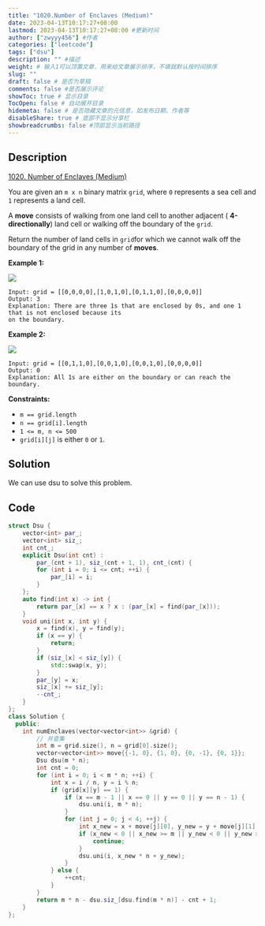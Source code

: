 ```yaml
---
title: "1020.Number of Enclaves (Medium)"
date: 2023-04-13T10:17:27+08:00
lastmod: 2023-04-13T10:17:27+08:00 #更新时间
author: ["zwyyy456"] #作者
categories: ["leetcode"]
tags: ["dsu"]
description: "" #描述
weight: # 输入1可以顶置文章，用来给文章展示排序，不填就默认按时间排序
slug: ""
draft: false # 是否为草稿
comments: false #是否展示评论
showToc: true # 显示目录
TocOpen: false # 自动展开目录
hidemeta: false # 是否隐藏文章的元信息，如发布日期、作者等
disableShare: true # 底部不显示分享栏
showbreadcrumbs: false #顶部显示当前路径
---
```

## Description
[1020. Number of Enclaves (Medium)](https://leetcode.com/problems/number-of-enclaves/)

You are given an `m x n` binary matrix `grid`, where `0` represents a sea cell and `1` represents a
land cell.

A **move** consists of walking from one land cell to another adjacent ( **4-directionally**) land
cell or walking off the boundary of the `grid`.

Return the number of land cells in `grid`for which we cannot walk off the boundary of the grid in
any number of **moves**.

**Example 1:**

![](https://pic-upyun.zwyyy456.tech/smms/2023-12-26-065326.jpg)

```
Input: grid = [[0,0,0,0],[1,0,1,0],[0,1,1,0],[0,0,0,0]]
Output: 3
Explanation: There are three 1s that are enclosed by 0s, and one 1 that is not enclosed because its
on the boundary.

```

**Example 2:**

![](https://pic-upyun.zwyyy456.tech/smms/2023-12-26-065327.jpg)

```
Input: grid = [[0,1,1,0],[0,0,1,0],[0,0,1,0],[0,0,0,0]]
Output: 0
Explanation: All 1s are either on the boundary or can reach the boundary.

```

**Constraints:**

- `m == grid.length`
- `n == grid[i].length`
- `1 <= m, n <= 500`
- `grid[i][j]` is either `0` or `1`.

## Solution
We can use dsu to solve this problem.

## Code
```cpp
struct Dsu {
    vector<int> par_;
    vector<int> siz_;
    int cnt_;
    explicit Dsu(int cnt) :
        par_(cnt + 1), siz_(cnt + 1, 1), cnt_(cnt) {
        for (int i = 0; i <= cnt; ++i) {
            par_[i] = i;
        }
    };
    auto find(int x) -> int {
        return par_[x] == x ? x : (par_[x] = find(par_[x]));
    }
    void uni(int x, int y) {
        x = find(x), y = find(y);
        if (x == y) {
            return;
        }
        if (siz_[x] < siz_[y]) {
            std::swap(x, y);
        }
        par_[y] = x;
        siz_[x] += siz_[y];
        --cnt_;
    }
};
class Solution {
  public:
    int numEnclaves(vector<vector<int>> &grid) {
        // 并查集
        int m = grid.size(), n = grid[0].size();
        vector<vector<int>> move{{-1, 0}, {1, 0}, {0, -1}, {0, 1}};
        Dsu dsu(m * n);
        int cnt = 0;
        for (int i = 0; i < m * n; ++i) {
            int x = i / n, y = i % n;
            if (grid[x][y] == 1) {
                if (x == m - 1 || x == 0 || y == 0 || y == n - 1) {
                    dsu.uni(i, m * n);
                }
                for (int j = 0; j < 4; ++j) {
                    int x_new = x + move[j][0], y_new = y + move[j][1];
                    if (x_new < 0 || x_new >= m || y_new < 0 || y_new >= n || grid[x_new][y_new] == 0) {
                        continue;
                    }
                    dsu.uni(i, x_new * n + y_new);
                }
            } else {
                ++cnt;
            }
        }
        return m * n - dsu.siz_[dsu.find(m * n)] - cnt + 1;
    }
};
```

